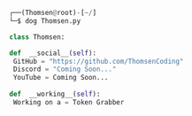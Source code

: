<!-- <p align=center><img width=90% src="banner.gif"></img></p> -->
















```python
┌──(Thomsen@root)-[~/]
└─$ dog Thomsen.py

class Thomsen:

def  __social__(self):
 GitHub = "https://github.com/ThomsenCoding"
 Discord = "Coming Soon..." 
 YouTube = Coming Soon...
  
def  __working__(self):
 Working on a = Token Grabber
```
